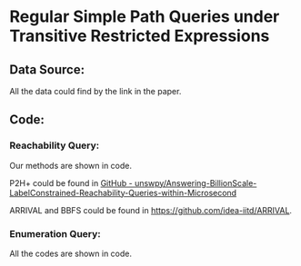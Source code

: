 # Regular Simple Path Queries under Transitive Restricted Expressions

## Data Source:

All the data could find by the link in the paper.

## Code:

### Reachability Query:

Our methods are shown in code. 

P2H+ could be found in [GitHub - unswpy/Answering-BillionScale-LabelConstrained-Reachability-Queries-within-Microsecond](https://github.com/unswpy/Answering-BillionScale-LabelConstrained-Reachability-Queries-within-Microsecond)

ARRIVAL and BBFS could be found in https://github.com/idea-iitd/ARRIVAL.

### Enumeration Query:

All the codes are shown in code.